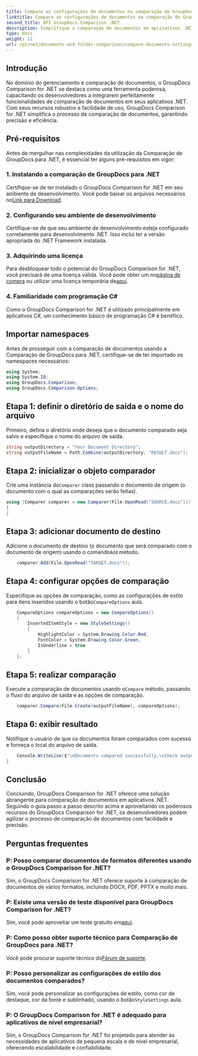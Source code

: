 ```yaml
---
title: Compare as configurações de documentos na comparação de GroupDocs para .NET
linktitle: Compare as configurações de documentos na comparação de GroupDocs para .NET
second_title: API GroupDocs.Comparison .NET
description: Simplifique a comparação de documentos em aplicativos .NET com a Comparação de GroupDocs. Compare documentos sem esforço com recursos avançados.
type: docs
weight: 11
url: /pt/net/documents-and-folder-comparison/compare-documents-settings-dotnet/
---
```

## Introdução
No domínio do gerenciamento e comparação de documentos, o GroupDocs Comparison for .NET se destaca como uma ferramenta poderosa, capacitando os desenvolvedores a integrarem perfeitamente funcionalidades de comparação de documentos em seus aplicativos .NET. Com seus recursos robustos e facilidade de uso, GroupDocs Comparison for .NET simplifica o processo de comparação de documentos, garantindo precisão e eficiência.
## Pré-requisitos
Antes de mergulhar nas complexidades da utilização da Comparação de GroupDocs para .NET, é essencial ter alguns pré-requisitos em vigor:
### 1. Instalando a comparação de GroupDocs para .NET
 Certifique-se de ter instalado o GroupDocs Comparison for .NET em seu ambiente de desenvolvimento. Você pode baixar os arquivos necessários no[Link para Download](https://releases.groupdocs.com/comparison/net/).
### 2. Configurando seu ambiente de desenvolvimento
Certifique-se de que seu ambiente de desenvolvimento esteja configurado corretamente para desenvolvimento .NET. Isso inclui ter a versão apropriada do .NET Framework instalada.
### 3. Adquirindo uma licença
Para desbloquear todo o potencial do GroupDocs Comparison for .NET, você precisará de uma licença válida. Você pode obter um no[página de compra](https://purchase.groupdocs.com/buy) ou utilizar uma licença temporária de[aqui](https://purchase.groupdocs.com/temporary-license/).
### 4. Familiaridade com programação C#
Como o GroupDocs Comparison for .NET é utilizado principalmente em aplicativos C#, um conhecimento básico de programação C# é benéfico.

## Importar namespaces
Antes de prosseguir com a comparação de documentos usando a Comparação de GroupDocs para .NET, certifique-se de ter importado os namespaces necessários:
```csharp
using System;
using System.IO;
using GroupDocs.Comparison;
using GroupDocs.Comparison.Options;
```
## Etapa 1: definir o diretório de saída e o nome do arquivo
Primeiro, defina o diretório onde deseja que o documento comparado seja salvo e especifique o nome do arquivo de saída.
```csharp
string outputDirectory = "Your Document Directory";
string outputFileName = Path.Combine(outputDirectory, "RESULT.docx");
```
## Etapa 2: inicializar o objeto comparador
 Crie uma instância do`Comparer` class passando o documento de origem (o documento com o qual as comparações serão feitas).
```csharp
using (Comparer comparer = new Comparer(File.OpenRead("SOURCE.docx")))
{
}
```
## Etapa 3: adicionar documento de destino
 Adicione o documento de destino (o documento que será comparado com o documento de origem) usando o comando`Add` método.
```csharp
    comparer.Add(File.OpenRead("TARGET.docx"));
```
## Etapa 4: configurar opções de comparação
 Especifique as opções de comparação, como as configurações de estilo para itens inseridos usando o botão`CompareOptions` aula.
```csharp
    CompareOptions compareOptions = new CompareOptions()
    {
        InsertedItemStyle = new StyleSettings()
        {
            HighlightColor = System.Drawing.Color.Red,
            FontColor = System.Drawing.Color.Green,
            IsUnderline = true
        }
    };
```
## Etapa 5: realizar comparação
 Execute a comparação de documentos usando o`Compare` método, passando o fluxo do arquivo de saída e as opções de comparação.
```csharp
    comparer.Compare(File.Create(outputFileName), compareOptions);
```
## Etapa 6: exibir resultado
Notifique o usuário de que os documentos foram comparados com sucesso e forneça o local do arquivo de saída.
```csharp
    Console.WriteLine($"\nDocuments compared successfully.\nCheck output in {Directory.GetCurrentDirectory()}.");
}
```

## Conclusão
Concluindo, GroupDocs Comparison for .NET oferece uma solução abrangente para comparação de documentos em aplicativos .NET. Seguindo o guia passo a passo descrito acima e aproveitando os poderosos recursos do GroupDocs Comparison for .NET, os desenvolvedores podem agilizar o processo de comparação de documentos com facilidade e precisão.
## Perguntas frequentes
### P: Posso comparar documentos de formatos diferentes usando o GroupDocs Comparison for .NET?
Sim, o GroupDocs Comparison for .NET oferece suporte à comparação de documentos de vários formatos, incluindo DOCX, PDF, PPTX e muito mais.
### P: Existe uma versão de teste disponível para GroupDocs Comparison for .NET?
 Sim, você pode aproveitar um teste gratuito em[aqui](https://releases.groupdocs.com/).
### P: Como posso obter suporte técnico para Comparação de GroupDocs para .NET?
 Você pode procurar suporte técnico do[Fórum de suporte](https://forum.groupdocs.com/c/comparison/12).
### P: Posso personalizar as configurações de estilo dos documentos comparados?
 Sim, você pode personalizar as configurações de estilo, como cor de destaque, cor da fonte e sublinhado, usando o botão`StyleSettings` aula.
### P: O GroupDocs Comparison for .NET é adequado para aplicativos de nível empresarial?
Sim, o GroupDocs Comparison for .NET foi projetado para atender às necessidades de aplicativos de pequena escala e de nível empresarial, oferecendo escalabilidade e confiabilidade.